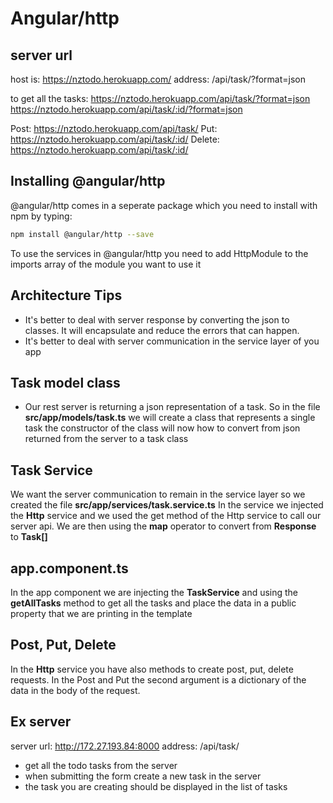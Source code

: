 # Angular/http

## server url

host is: https://nztodo.herokuapp.com/
address: /api/task/?format=json

to get all the tasks: 
https://nztodo.herokuapp.com/api/task/?format=json
https://nztodo.herokuapp.com/api/task/:id/?format=json

Post: https://nztodo.herokuapp.com/api/task/
Put:  https://nztodo.herokuapp.com/api/task/:id/
Delete:  https://nztodo.herokuapp.com/api/task/:id/

## Installing @angular/http

@angular/http comes in a seperate package which you need to install
with npm by typing:

```bash
npm install @angular/http --save
```

To use the services in @angular/http you need to add HttpModule
to the imports array of the module you want to use it

## Architecture Tips

- It's better to deal with server response by converting the json to classes. It will encapsulate and reduce
the errors that can happen.
- It's better to deal with server communication in the service layer of you app

## Task model class

- Our rest server is returning a json representation of a task. 
So in the file **src/app/models/task.ts** we will create a class that represents a single task
the constructor of the class will now how to convert from json returned from the server to a task class

## Task Service

We want the server communication to remain in the service layer
so we created the file **src/app/services/task.service.ts**
In the service we injected the **Http** service
and we used the get method of the Http service to call our server api. 
We are then using the **map** operator to convert from **Response** to **Task[]**

## app.component.ts

In the app component we are injecting the **TaskService** and using the **getAllTasks** method to get all the tasks
 and place the data in a public property that we are printing in the template
 
## Post, Put, Delete

In the **Http** service you have also methods to create post, put, delete requests. 
In the Post and Put the second argument is a dictionary of the data in the body of the request. 

## Ex server

server url: http://172.27.193.84:8000
address: /api/task/

- get all the todo tasks from the server
- when submitting the form create a new task in the server
- the task you are creating should be displayed in the list of tasks

